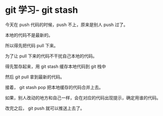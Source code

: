 # git 学习- git stash     

今天在 push 代码的时候，push 不上，原来是别人 push 过了。       

本地的代码不是最新的。         

所以得先把代码 pull 下来。         

为了让 pull 下来的代码不干扰自己本地的代码。        

得先暂存起来，用 git stash   缓存本地代码到 git 栈中               

然后 git pull 拿到最新的代码。        

接着， git stash pop 把本地缓存的代码合并上去。        

如果，别人改动的地方和自己一样，会在对应的代码出现提示，确定用谁的代码。        

改完之后， git push  就可以推送上去了。  